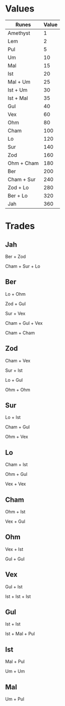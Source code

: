 # Values

| Runes | Value |
| --- | --- |
| Amethyst | 1 |
| Lem | 2 |
| Pul | 5 |
| Um | 10 |
| Mal | 15 |
| Ist | 20 |
| Mal + Um | 25 |
| Ist + Um | 30 |
| Ist + Mal | 35 |
| Gul | 40 |
| Vex | 60 |
| Ohm | 80 |
| Cham | 100 |
| Lo | 120 |
| Sur | 140 |
| Zod | 160 |
| Ohm + Cham | 180 |
| Ber | 200 |
| Cham + Sur | 240 |
| Zod + Lo | 280 |
| Ber + Lo | 320 |
| Jah | 360 |

# Trades

## Jah
Ber + Zod

Cham + Sur + Lo



## Ber
Lo + Ohm

Zod + Gul

Sur + Vex

Cham + Gul + Vex

Cham + Cham



## Zod
Cham + Vex

Sur + Ist

Lo + Gul

Ohm + Ohm



## Sur
Lo + Ist

Cham + Gul

Ohm + Vex



## Lo
Cham + Ist

Ohm + Gul

Vex + Vex



## Cham
Ohm + Ist

Vex + Gul



## Ohm
Vex + Ist

Gul + Gul



## Vex
Gul + Ist

Ist + Ist + Ist



## Gul
Ist + Ist

Ist + Mal + Pul



## Ist
Mal + Pul

Um + Um



## Mal
Um + Pul